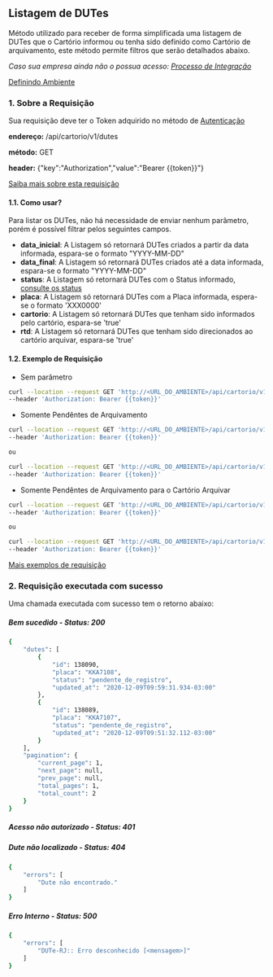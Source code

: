 ## Listagem de DUTes

Método utilizado para receber de forma simplificada uma listagem de DUTes que o Cartório informou ou tenha sido definido como Cartório de arquivamento, este método permite filtros que serão detalhados abaixo.

*Caso sua empresa ainda não o possua acesso: [Processo de Integração](../integracao.md)*

[Definindo Ambiente](../ambiente.md)

### 1. Sobre a Requisição

Sua requisição deve ter o Token adquirido no método de [Autenticação](autenticacao.md)

__endereço:__ /api/cartorio/v1/dutes

__método:__ GET

__header:__ {"key":"Authorization","value":"Bearer {{token}}"}

[Saiba mais sobre esta requisição](https://documenter.getpostman.com/view/5620626/TVmV4YYQ)

#### 1.1. Como usar?

Para listar os DUTes, não há necessidade de enviar nenhum parâmetro, porém é possível filtrar pelos seguintes campos.

* __data_inicial__: A Listagem só retornará DUTes criados a partir da data informada, espara-se o formato "YYYY-MM-DD"
* __data_final__: A Listagem só retornará DUTes criados até a data informada, espara-se o formato "YYYY-MM-DD"
* __status__: A Listagem só retornará DUTes com o Status informado, [consulte os status](../status.md)
* __placa__: A Listagem só retornará DUTes com a Placa informada, espera-se o formato 'XXX0000'
* __cartorio__: A Listagem só retornará DUTes que tenham sido informados pelo cartório, espara-se 'true'
* __rtd__: A Listagem só retornará DUTes que tenham sido direcionados ao cartório arquivar, espara-se 'true'

#### 1.2. Exemplo de Requisição

* Sem parâmetro
```bash
curl --location --request GET 'http://<URL_DO_AMBIENTE>/api/cartorio/v1/dutes' \
--header 'Authorization: Bearer {{token}}'
```

* Somente Pendêntes de Arquivamento
```bash
curl --location --request GET 'http://<URL_DO_AMBIENTE>/api/cartorio/v1/dutes?status=1' \
--header 'Authorization: Bearer {{token}}'

ou

curl --location --request GET 'http://<URL_DO_AMBIENTE>/api/cartorio/v1/dutes?status=pendente_de_registro' \
--header 'Authorization: Bearer {{token}}'
```

* Somente Pendêntes de Arquivamento para o Cartório Arquivar
```bash
curl --location --request GET 'http://<URL_DO_AMBIENTE>/api/cartorio/v1/dutes?status=1&rtd=true' \
--header 'Authorization: Bearer {{token}}'

ou

curl --location --request GET 'http://<URL_DO_AMBIENTE>/api/cartorio/v1/dutes?status=pendente_de_registro&rtd=true' \
--header 'Authorization: Bearer {{token}}'
```

[Mais exemplos de requisição](https://documenter.getpostman.com/view/5620626/TVmV4YYQ)

### 2. Requisição executada com sucesso

Uma chamada executada com sucesso tem o retorno abaixo: 

##### Bem sucedido - Status: 200
```bash
{
    "dutes": [
        {
            "id": 138090,
            "placa": "KKA7108",
            "status": "pendente_de_registro",
            "updated_at": "2020-12-09T09:59:31.934-03:00"
        },
        {
            "id": 138089,
            "placa": "KKA7107",
            "status": "pendente_de_registro",
            "updated_at": "2020-12-09T09:51:32.112-03:00"
        }
    ],
    "pagination": {
        "current_page": 1,
        "next_page": null,
        "prev_page": null,
        "total_pages": 1,
        "total_count": 2
    }
}
```

##### Acesso não autorizado - Status: 401

##### Dute não localizado - Status: 404

```bash
{
    "errors": [
        "Dute não encontrado."
    ]
}
```

##### Erro Interno - Status: 500
```bash
{
    "errors": [
        "DUTe-RJ:: Erro desconhecido [<mensagem>]"
    ]
}
```
